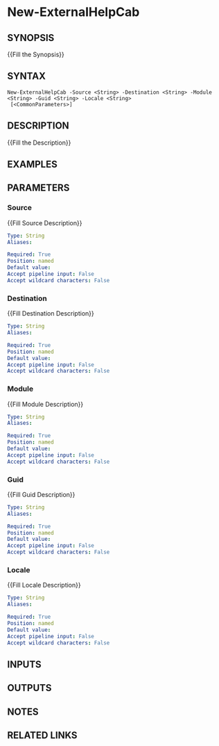 ﻿---
external help file: platyPS.psm1-help.xml
schema: 2.0.0
---

# New-ExternalHelpCab
## SYNOPSIS
{{Fill the Synopsis}}

## SYNTAX

```
New-ExternalHelpCab -Source <String> -Destination <String> -Module <String> -Guid <String> -Locale <String>
 [<CommonParameters>]
```

## DESCRIPTION
{{Fill the Description}}

## EXAMPLES

## PARAMETERS

### Source
{{Fill Source Description}}

```yaml
Type: String
Aliases: 

Required: True
Position: named
Default value: 
Accept pipeline input: False
Accept wildcard characters: False
```

### Destination
{{Fill Destination Description}}

```yaml
Type: String
Aliases: 

Required: True
Position: named
Default value: 
Accept pipeline input: False
Accept wildcard characters: False
```

### Module
{{Fill Module Description}}

```yaml
Type: String
Aliases: 

Required: True
Position: named
Default value: 
Accept pipeline input: False
Accept wildcard characters: False
```

### Guid
{{Fill Guid Description}}

```yaml
Type: String
Aliases: 

Required: True
Position: named
Default value: 
Accept pipeline input: False
Accept wildcard characters: False
```

### Locale
{{Fill Locale Description}}

```yaml
Type: String
Aliases: 

Required: True
Position: named
Default value: 
Accept pipeline input: False
Accept wildcard characters: False
```

## INPUTS

## OUTPUTS

## NOTES

## RELATED LINKS


